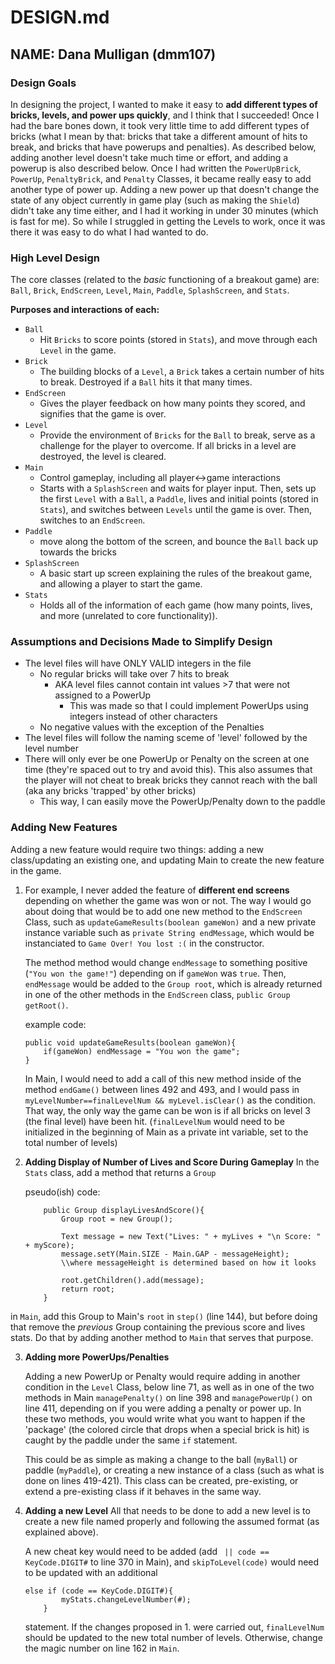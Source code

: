 # DESIGN.md

## NAME: Dana Mulligan (dmm107)
 
### Design Goals
In designing the project, I wanted to make it easy to **add different types of bricks, levels, and power ups quickly**, and I think that I succeeded! Once I had the bare bones down, it took very little time to add different types of bricks (what I mean by that: bricks that take a different amount of hits to break, and bricks that have powerups and penalties). As described below, adding another level doesn't take much time or effort, and adding a powerup is also described below. Once I had written the ``PowerUpBrick``, ``PowerUp``, ``PenaltyBrick``, and ``Penalty`` Classes, it became really easy to add another type of power up. Adding a new power up that doesn't change the state of any object currently in game play (such as making the ``Shield``) didn't take any time either, and I had it working in under 30 minutes (which is fast for me). So while I struggled in getting the Levels to work, once it was there it was easy to do what I had wanted to do.

### High Level Design
The core classes (related to the *basic* functioning of a breakout game) are:
``Ball``, ``Brick``, ``EndScreen``, ``Level``, ``Main``, ``Paddle``, ``SplashScreen``, and ``Stats``.

**Purposes and interactions of each:**
* ``Ball``
    * Hit ``Bricks`` to score points (stored in ``Stats``), and move through each ``Level`` in the game.
* ``Brick``
    * The building blocks of a ``Level``, a ``Brick`` takes a certain number of hits to break. Destroyed if a ``Ball`` hits it that many times.
* ``EndScreen``
    * Gives the player feedback on how many points they scored, and signifies that the game is over.
* ``Level``
    * Provide the environment of ``Bricks`` for the ``Ball`` to break, serve as a challenge for the player to overcome. If all bricks in a level are destroyed, the level is cleared.
* ``Main``
    * Control gameplay, including all player<->game interactions
    * Starts with a ``SplashScreen`` and waits for player input. Then, sets up the first ``Level`` with a ``Ball``, a ``Paddle``, lives and initial points (stored in ``Stats``), and switches between ``Levels`` until the game is over. Then, switches to an ``EndScreen``.
* ``Paddle``
    * move along the bottom of the screen, and bounce the ``Ball`` back up towards the bricks
* ``SplashScreen``
    * A basic start up screen explaining the rules of the breakout game, and allowing a player to start the game.
* ``Stats``
    * Holds all of the information of each game (how many points, lives, and more (unrelated to core functionality)).

### Assumptions and Decisions Made to Simplify Design
* The level files will have ONLY VALID integers in the file
    * No regular bricks will take over 7 hits to break
        * AKA level files cannot contain int values >7 that were not assigned to a PowerUp
            * This was made so that I could implement PowerUps using integers instead of other characters
    * No negative values with the exception of the Penalties
* The level files will follow the naming sceme of 'level' followed by the level number
* There will only ever be one PowerUp or Penalty on the screen at one time (they're spaced out to try and avoid this). This also assumes that the player will not cheat to break bricks they cannot reach with the ball (aka any bricks 'trapped' by other bricks)
    * This way, I can easily move the PowerUp/Penalty down to the paddle


### Adding New Features
Adding a new feature would require two things: adding a new class/updating an existing one, and updating Main to create the new feature in the game. 

1. For example, I never added the feature of **different end screens** depending on whether the game was won or not. The way I would go about doing that would be to add one new method to the ``EndScreen`` Class, such as ``updateGameResults(boolean gameWon)`` and a new private instance variable such as ``private String endMessage``, which would be instanciated to ``Game Over! You lost :(`` in the constructor.
 
    The method method would change ``endMessage`` to something positive (``"You won the game!"``) depending on if ``gameWon`` was ``true``.  Then, ``endMessage`` would be added to the ``Group root``, which is already returned in one of the other methods in the ``EndScreen`` class, ``public Group getRoot()``. 

    example code:
    ```
    public void updateGameResults(boolean gameWon){
        if(gameWon) endMessage = "You won the game";
    }
    ```

    In Main, I would need to add a call of this new method inside of the method ``endGame()`` between lines 492 and 493, and I would pass in ``myLevelNumber==finalLevelNum && myLevel.isClear()`` as the condition. That way, the only way the game can be won is if all bricks on level 3 (the final level) have been hit. (``finalLevelNum`` would need to be initialized in the beginning of Main as a private int variable, set to the total number of levels)

2. **Adding Display of Number of Lives and Score During Gameplay**
    In the ``Stats`` class, add a method that returns a ``Group``
    
    pseudo(ish) code:
    ```
        public Group displayLivesAndScore(){
            Group root = new Group();
            
            Text message = new Text("Lives: " + myLives + "\n Score: " + myScore);
            message.setY(Main.SIZE - Main.GAP - messageHeight); 
            \\where messageHeight is determined based on how it looks
            
            root.getChildren().add(message);
            return root;
        }
    ```
 in ``Main``, add this Group to Main's ``root`` in ``step()`` (line 144), but before doing that remove the *previous* Group containing the previous score and lives stats. Do that by adding another method to ``Main`` that serves that purpose.
 
3. **Adding more PowerUps/Penalties**

    Adding a new PowerUp or Penalty would require adding in another condition in the ``Level`` Class, below line 71, as well as in one of the two methods in Main ``managePenalty()`` on line 398 and ``managePowerUp()`` on line 411, depending on if you were adding a penalty or power up. In these two methods, you would write what you want to happen if the 'package' (the colored circle that drops when a special brick is hit) is caught by the paddle under the same ``if`` statement.
    
    This could be as simple as making a change to the ball (``myBall``) or paddle (``myPaddle``), or creating a new instance of a class (such as what is done on lines 419-421). This class can be created, pre-existing, or extend a pre-existing class if it behaves in the same way.
    
4. **Adding a new Level**
    All that needs to be done to add a new level is to create a new file named properly and following the assumed format (as explained above).
    
    A new cheat key would need to be added (add `` || code == KeyCode.DIGIT#`` to line 370 in Main), and ``skipToLevel(code)`` would need to be updated with an additional 
    ```
    else if (code == KeyCode.DIGIT#){
            myStats.changeLevelNumber(#);
        }    
    ```
    statement. If the changes proposed in 1. were carried out, `finalLevelNum` should be updated to the new total number of levels. Otherwise, change the magic number on line 162 in ``Main``. 